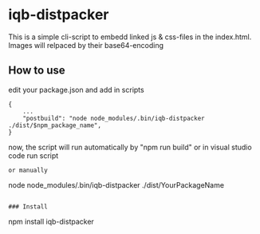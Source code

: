 # iqb-distpacker 

This is a simple cli-script to embedd linked js & css-files in the index.html. Images will relpaced by their base64-encoding

## How to use
edit your package.json and add in scripts
```
{
    ...
    "postbuild": "node node_modules/.bin/iqb-distpacker ./dist/$npm_package_name",
}
```
now, the script will run automatically by "npm run build" or in visual studio code run script 
```
or manually 
```
node node_modules/.bin/iqb-distpacker ./dist/YourPackageName
```

### Install
```
npm install iqb-distpacker
```